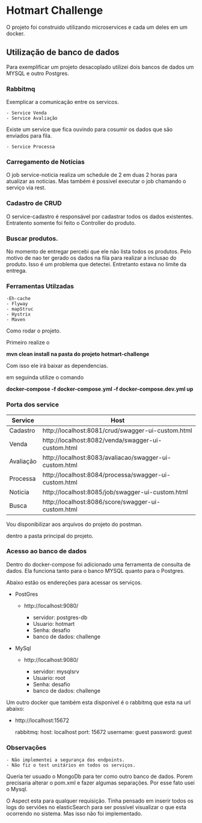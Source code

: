 # Hotmart Challenge

O projeto foi construido utilizando microservices e cada um deles em um docker.

## Utilização de banco de dados

Para exemplificar um projeto desacoplado utilizei dois bancos de dados um MYSQL e outro Postgres.

### Rabbitmq

Exemplicar a comunicação entre os servicos.

	- Service Venda
	- Service Avaliação

Existe um service que fica ouvindo para cosumir os dados que são enviados para fila.

	- Service Processa

### Carregamento de Notícias

O job service-noticia realiza um schedule de 2 em duas 2 horas para atualizar as noticias.
Mas também é possivel executar o job chamando o serviço via rest.

### Cadastro de CRUD

O service-cadastro é responsável por cadastrar todos os dados existentes. Entratento somente foi feito o Controller do produto.

### Buscar produtos.

No momento de entregar percebi que ele não lista todos os produtos.  Pelo motivo de nao ter gerado os dados na fila para realizar a inclusao do produto. Isso é um problema que detectei. Entretanto estava no limite da entrega.

### Ferramentas Utilzadas

	-Eh-cache
	- Flyway
	- mapStruc
	- Hystrix
	- Maven

Como rodar o projeto.

Primeiro realize o

**mvn clean install na pasta do projeto hotmart-challenge**

Com isso ele irá baixar as dependencias.

em seguinda utilize o comando

**docker-compose -f docker-compose.yml -f docker-compose.dev.yml up**



### Porta dos service
|  Service | Host  |
| ------------ | ------------ |
| Cadastro  | http://localhost:8081/crud/swagger-ui-custom.html  |
|  Venda |  http://localhost:8082/venda/swagger-ui-custom.html |
|  Avaliação  | http://localhost:8083/avaliacao/swagger-ui-custom.html  |
|  Processa |  http://localhost:8084/processa/swagger-ui-custom.html |
|  Noticia | http://localhost:8085/job/swagger-ui-custom.html   |
|  Busca |  http://localhost:8086/score/swagger-ui-custom.html |

Vou disponibilizar aos arquivos do projeto do postman.

dentro a pasta principal do projeto.

### Acesso ao banco de dados

Dentro do docker-compose foi adicionado uma ferramenta de consulta de dados. Ela funciona tanto para o banco MYSQL quanto para o Postgres.

Abaixo estão os endereções para acessar os serviços.

- PostGres

	- http://localhost:9080/

		- servidor: postgres-db
		- Usuario: hotmart
    	- Senha: desafio
    	- banco de dados: challenge

- MySql

	- http://localhost:9080/

		- servidor: mysqlsrv
		- Usuario: root
    	- Senha: desafio
    	- banco de dados: challenge


Um outro docker que também esta disponivel é o rabbitmq que esta na url abaixo:

- http://localhost:15672


    rabbitmq:
    host: localhost
    port: 15672
    username: guest
    password: guest

### Observações

	- Não implementei a segurança dos endpoints.
	- Não fiz o test unitários en todos os serviços.

Queria ter usuado o MongoDb para ter como outro banco de dados. Porem precisaria alterar o pom.xml e fazer algumas separações. Por esse fato usei o Mysql.

O Aspect esta para qualquer requisição. Tinha pensado em inserir todos os logs do serviões no elasticSearch para ser possível visualizar o que esta ocorrendo no sistema. Mas isso não foi implementado.




